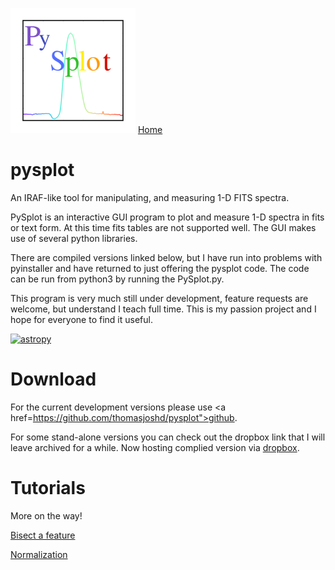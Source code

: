 <img src="icon.png" width="200"> <a href="https://thomasjoshd.github.io/">Home</a>
# pysplot
An IRAF-like tool for manipulating, and measuring 1-D FITS spectra.

PySplot is an interactive GUI program to plot and measure 1-D spectra in fits or text form. At this time fits tables are not supported well. The GUI makes use of several python libraries.

There are compiled versions linked below, but I have run into problems with pyinstaller and have returned to just offering the pysplot code.  The code can be run from python3 by running the PySplot.py.

This program is very much still under development, feature requests are welcome, but understand I teach full time. This is my passion project and I hope for everyone to find it useful.

[![astropy](http://img.shields.io/badge/powered%20by-AstroPy-orange.svg?style=flat)](http://www.astropy.org/)

# Download
For the current development versions please use <a href=https://github.com/thomasjoshd/pysplot">github</a>.

For some stand-alone versions you can check out the dropbox link that I will leave archived for a while.
Now hosting complied version via <a href="https://www.dropbox.com/sh/typny1czo7jrh8o/AACNHse9cJYSQ0-y5FOI963oa?dl=0">dropbox</a>.

# Tutorials

More on the way!

<a href="https://youtu.be/KVL70Wp-aKg">Bisect a feature</a>

<a href="PySplot_Normalization_Tutorial.pdf">Normalization</a>
